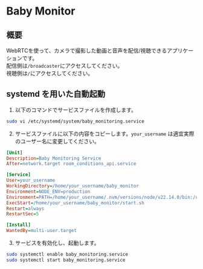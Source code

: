 # Baby Monitor

## 概要

WebRTCを使って、カメラで撮影した動画と音声を配信/視聴できるアプリケーションです。  
配信側は`/broadcaster`にアクセスしてください。  
視聴側は`/`にアクセスしてください。

## systemd を用いた自動起動

1. 以下のコマンドでサービスファイルを作成します。

```sh
sudo vi /etc/systemd/system/baby_monitoring.service
```

2. サービスファイルに以下の内容をコピーします。`your_username` は適宜実際のユーザー名に変更してください。

```ini
[Unit]
Description=Baby Monitoring Service
After=network.target room_conditions_api.service

[Service]
User=your_username
WorkingDirectory=/home/your_username/baby_monitor
Environment=NODE_ENV=production
Environment=PATH=/home/your_username/.nvm/versions/node/v22.14.0/bin:/usr/bin:/bin
ExecStart=/home/your_username/baby_monitor/start.sh
Restart=always
RestartSec=5

[Install]
WantedBy=multi-user.target
```

3. サービスを有効化し、起動します。

```sh
sudo systemctl enable baby_monitoring.service
sudo systemctl start baby_monitoring.service
```
